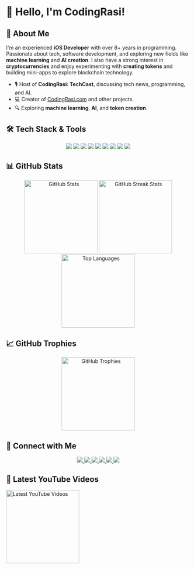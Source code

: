 # 👋 Hello, I'm CodingRasi!

## 🚀 About Me
I'm an experienced **iOS Developer** with over 8+ years in programming. Passionate about tech, software development, and exploring new fields like **machine learning** and **AI creation**. I also have a strong interest in **cryptocurrencies** and enjoy experimenting with **creating tokens** and building mini-apps to explore blockchain technology.

- 🎙️ Host of **CodingRasi: TechCast**, discussing tech news, programming, and AI.
- 💻 Creator of [CodingRasi.com](https://codingrasi.com) and other projects.
- 🔍 Exploring **machine learning**, **AI**, and **token creation**.

## 🛠️ Tech Stack & Tools
<p align="center">
  <img src="https://img.shields.io/badge/Swift-FA7343?style=for-the-badge&logo=swift&logoColor=white" />
  <img src="https://img.shields.io/badge/Objective--C-1572B6?style=for-the-badge&logo=apple&logoColor=white" />
  <img src="https://img.shields.io/badge/Flutter-02569B?style=for-the-badge&logo=flutter&logoColor=white" />
  <img src="https://img.shields.io/badge/Dart-0175C2?style=for-the-badge&logo=dart&logoColor=white" />
  <img src="https://img.shields.io/badge/React-20232A?style=for-the-badge&logo=react&logoColor=61DAFB" />
  <img src="https://img.shields.io/badge/GitHub-181717?style=for-the-badge&logo=github&logoColor=white" />
  <img src="https://img.shields.io/badge/Postman-FF6C37?style=for-the-badge&logo=postman&logoColor=white" />
  <img src="https://img.shields.io/badge/CI/CD-0366D6?style=for-the-badge&logo=githubactions&logoColor=white" />
  <img src="https://img.shields.io/badge/AI%20&%20ML-Python-3776AB?style=for-the-badge&logo=python&logoColor=white" />
</p>

## 📊 GitHub Stats
<p align="center">
  <img src="https://github-readme-stats.vercel.app/api?username=CodingRasi&show_icons=true&theme=radical" alt="GitHub Stats" height="200px" />
  <img src="https://github-readme-streak-stats.herokuapp.com/?user=CodingRasi&theme=radical" alt="GitHub Streak Stats" height="200px" />
  <img src="https://github-readme-stats.vercel.app/api/top-langs/?username=CodingRasi&layout=compact&theme=radical" alt="Top Languages" height="200px"/>
</p>

## 📈 GitHub Trophies
<p align="center">
  <img src="https://github-profile-trophy.vercel.app/?username=CodingRasi&theme=radical&margin-w=15&margin-h=15" alt="GitHub Trophies" height="200px"/>
</p>

## 🔗 Connect with Me
<p align="center">
  <a href="https://github.com/CodingRasi" target="_blank">
    <img src="https://img.shields.io/badge/GitHub-211F1F?style=for-the-badge&logo=github&logoColor=white" />
  </a>
  <a href="https://www.youtube.com/CodingRasi" target="_blank">
    <img src="https://img.shields.io/badge/YouTube-FF0000?style=for-the-badge&logo=youtube&logoColor=white" />
  </a>
  <a href="https://twitter.com/CodingRasi" target="_blank">
    <img src="https://img.shields.io/badge/X-1DA1F2?style=for-the-badge&logo=twitter&logoColor=white" />
  </a>
  <a href="https://medium.com/@CodingRasi" target="_blank">
    <img src="https://img.shields.io/badge/Medium-000000?style=for-the-badge&logo=medium&logoColor=white" />
  </a>
  <a href="https://www.tiktok.com/@codingrasi" target="_blank">
    <img src="https://img.shields.io/badge/TikTok-000000?style=for-the-badge&logo=tiktok&logoColor=white" />
  </a>
  <a href="https://codingrasi.com" target="_blank">
    <img src="https://img.shields.io/badge/Website-4285F4?style=for-the-badge&logo=googlechrome&logoColor=white" />
  </a>
</p>

## 🎥 Latest YouTube Videos
<!-- You can use GitHub Actions to dynamically generate the latest videos -->
<a href="https://www.youtube.com/CodingRasi">
  <img src="https://github.com/CodingRasi/CodingRasi/raw/main/youtube-video.png" alt="Latest YouTube Videos" height="200px" />
</a>
